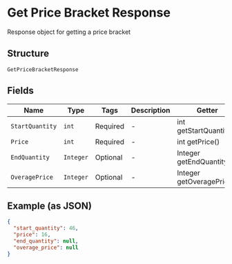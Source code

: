 
# Get Price Bracket Response

Response object for getting a price bracket

## Structure

`GetPriceBracketResponse`

## Fields

| Name | Type | Tags | Description | Getter | Setter |
|  --- | --- | --- | --- | --- | --- |
| `StartQuantity` | `int` | Required | - | int getStartQuantity() | setStartQuantity(int startQuantity) |
| `Price` | `int` | Required | - | int getPrice() | setPrice(int price) |
| `EndQuantity` | `Integer` | Optional | - | Integer getEndQuantity() | setEndQuantity(Integer endQuantity) |
| `OveragePrice` | `Integer` | Optional | - | Integer getOveragePrice() | setOveragePrice(Integer overagePrice) |

## Example (as JSON)

```json
{
  "start_quantity": 46,
  "price": 16,
  "end_quantity": null,
  "overage_price": null
}
```

